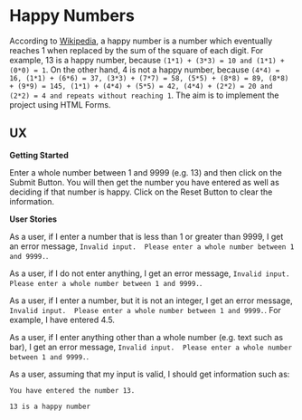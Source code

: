 # Happy Numbers

According to [Wikipedia](https://en.wikipedia.org/wiki/Happy_number), a happy number is a number which eventually reaches 1 when replaced by the sum of the square of each digit.  For example, 13 is a happy number, because `(1*1) + (3*3) = 10 and (1*1) + (0*0) = 1`.  On the other hand, 4 is not a happy number, because `(4*4) = 16, (1*1) + (6*6) = 37, (3*3) + (7*7) = 58, (5*5) + (8*8) = 89, (8*8) + (9*9) = 145, (1*1) + (4*4) + (5*5) = 42, (4*4) + (2*2) = 20 and (2*2) = 4 and repeats without reaching 1`.  The aim is to implement the project using HTML Forms.

## UX

**Getting Started**

Enter a whole number between 1 and 9999 (e.g. 13) and then click on the Submit Button.  You will then get the number you have entered as well as deciding if that number is happy.  Click on the Reset Button to clear the information.

**User Stories**

As a user, if I enter a number that is less than 1 or greater than 9999, I get an error message, `Invalid input.  Please enter a whole number between 1 and 9999.`.

As a user, if I do not enter anything, I get an error message, `Invalid input.  Please enter a whole number between 1 and 9999.`.

As a user, if I enter a number, but it is not an integer, I get an error message, `Invalid input.  Please enter a whole number between 1 and 9999.`.  For example, I have entered 4.5.

As a user, if I enter anything other than a whole number (e.g. text such as bar), I get an error message, `Invalid input.  Please enter a whole number between 1 and 9999.`.

As a user, assuming that my input is valid, I should get information such as:

    You have entered the number 13.

    13 is a happy number



